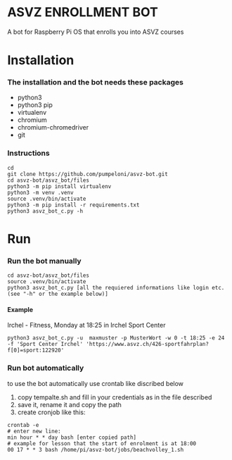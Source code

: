 # ASVZ ENROLLMENT BOT
A bot for Raspberry Pi OS that enrolls you into ASVZ courses

# Installation
### The installation and the bot needs these packages
- python3
- python3 pip
- virtualenv
- chromium
- chromium-chromedriver
- git

### Instructions
```
cd
git clone https://github.com/pumpeloni/asvz-bot.git
cd asvz-bot/asvz_bot/files
python3 -m pip install virtualenv
python3 -m venv .venv
source .venv/bin/activate
python3 -m pip install -r requirements.txt
python3 asvz_bot_c.py -h
```
# Run
### Run the bot manually
```
cd asvz-bot/asvz_bot/files
source .venv/bin/activate
python3 asvz_bot_c.py [all the requiered informations like login etc. (see "-h" or the example below)]
```
#### Example
Irchel - Fitness, Monday at 18:25 in Irchel Sport Center
```
python3 asvz_bot_c.py -u  maxmuster -p MusterWort -w 0 -t 18:25 -e 24 -f 'Sport Center Irchel' 'https://www.asvz.ch/426-sportfahrplan?f[0]=sport:122920'
```
### Run bot automatically
to use the bot automatically use crontab like discribed below
1. copy tempalte.sh and fill in your credentials as in the file described
2. save it, rename it and copy the path
3. create cronjob like this:
```
crontab -e
# enter new line:
min hour * * day bash [enter copied path]
# example for lesson that the start of enrolment is at 18:00
00 17 * * 3 bash /home/pi/asvz-bot/jobs/beachvolley_1.sh
